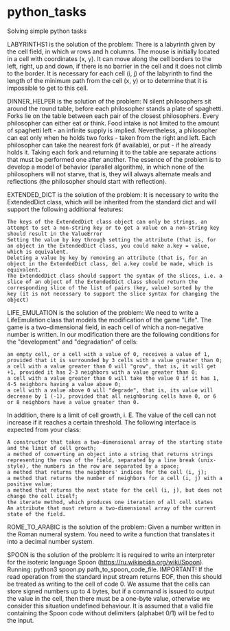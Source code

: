 # python_tasks
Solving simple python tasks

LABYRINTHS1 is the solution of the problem:
There is a labyrinth given by the cell field, in which w rows and h columns. The mouse is initially located in a cell with coordinates (x, y). It can move along the cell borders to the left, right, up and down, if there is no barrier in the cell and it does not climb to the border. It is necessary for each cell (i, j) of the labyrinth to find the length of the minimum path from the cell (x, y) or to determine that it is impossible to get to this cell.

DINNER_HELPER is the solution of the problem:
N silent philosophers sit around the round table, before each philosopher stands a plate of spaghetti. Forks lie on the table between each pair of the closest philosophers.
Every philosopher can either eat or think. Food intake is not limited to the amount of spaghetti left - an infinite supply is implied. Nevertheless, a philosopher can eat only when he holds two forks - taken from the right and left.
Each philosopher can take the nearest fork (if available), or put - if he already holds it. Taking each fork and returning it to the table are separate actions that must be performed one after another.
The essence of the problem is to develop a model of behavior (parallel algorithm), in which none of the philosophers will not starve, that is, they will always alternate meals and reflections (the philosopher should start with reflection).

EXTENDED_DICT is the solution of the problem:
It is necessary to write the ExtendedDict class, which will be inherited from the standard dict and will support the following additional features:

    The keys of the ExtendedDict class object can only be strings, an attempt to set a non-string key or to get a value on a non-string key should result in the ValueError   
    Setting the value by key through setting the attribute (that is, for an object in the ExtendedDict class, you could make a.key = value, which is equivalent.    
    Deleting a value by key by removing an attribute (that is, for an object in the ExtendedDict class, del a.key could be made, which is equivalent.    
    The ExtendedDict class should support the syntax of the slices, i.e. a slice of an object of the ExtendedDict class should return the corresponding slice of the list of pairs (key, value) sorted by the key (it is not necessary to support the slice syntax for changing the object)
    
    
LIFE_EMULATION is the solution of the problem:
We need to write a LifeEmulation class that models the modification of the game "Life". The game is a two-dimensional field, in each cell of which a non-negative number is written. In our modification there are the following conditions for the "development" and "degradation" of cells:

    an empty cell, or a cell with a value of 0, receives a value of 1, provided that it is surrounded by 3 cells with a value greater than 0;
    a cell with a value greater than 0 will "grow", that is, it will get +1, provided it has 2-3 neighbors with a value greater than 0;
    a cell with a value greater than 0 will take the value 0 if it has 1, 4-5 neighbors having a value above 0;
    a cell with a value above 0 will "degrade", that is, its value will decrease by 1 (-1), provided that all neighboring cells have 0, or 6 or 8 neighbors have a value greater than 0.

In addition, there is a limit of cell growth, i. E. The value of the cell can not increase if it reaches a certain threshold.
The following interface is expected from your class:

    A constructor that takes a two-dimensional array of the starting state and the limit of cell growth;
    a method of converting an object into a string that returns strings representing the rows of the field, separated by a line break (unix-style), the numbers in the row are separated by a space;
    a method that returns the neighbors' indices for the cell (i, j);
    a method that returns the number of neighbors for a cell (i, j) with a positive value;
    a method that returns the next state for the cell (i, j), but does not change the cell itself;
    the iterate method, which produces one iteration of all cell states
    An attribute that must return a two-dimensional array of the current state of the field.
    
    
ROME_TO_ARABIC is the solution of the problem:
Given a number written in the Roman numeral system. You need to write a function that translates it into a decimal number system.


SPOON is the solution of the problem: It is required to write an interpreter for the isoteric language Spoon (https://ru.wikipedia.org/wiki/Spoon). Running: python3 spoon.py path_to_spoon_code_file.
IMPORTANT! If the read operation from the standard input stream returns EOF, then this should be treated as writing to the cell of code 0.
We assume that the cells can store signed numbers up to 4 bytes, but if a command is issued to output the value in the cell, then there must be a one-byte value, otherwise we consider this situation undefined behaviour.
It is assumed that a valid file containing the Spoon code without delimiters (alphabet 0/1) will be fed to the input.

 
